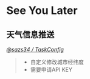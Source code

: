 # See You Later

## 天气信息推送 
*[@sazs34 / TaskConfig](https://github.com/sazs34/TaskConfig/)* 

> + 自定义修改城市经纬度
> + 需要申请API KEY